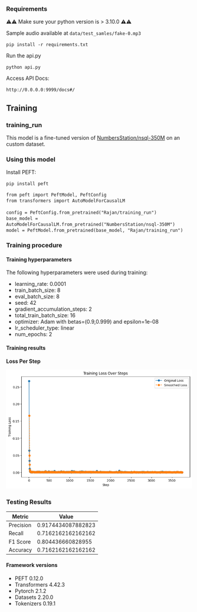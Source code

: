### Requirements 

⚠️⚠️ Make sure your python version is > 3.10.0 ⚠️⚠️

Sample audio available at `data/test_samles/fake-0.mp3`

```
pip install -r requirements.txt
```

Run the api.py 

```
python api.py

```

Access API Docs:

```
http://0.0.0.0:9999/docs#/

```

## Training 

### training_run

This model is a fine-tuned version of [NumbersStation/nsql-350M](https://huggingface.co/NumbersStation/nsql-350M) on an custom dataset.



### Using this model
Install PEFT:
```
pip install peft

```

```
from peft import PeftModel, PeftConfig
from transformers import AutoModelForCausalLM

config = PeftConfig.from_pretrained("Rajan/training_run")
base_model = AutoModelForCausalLM.from_pretrained("NumbersStation/nsql-350M")
model = PeftModel.from_pretrained(base_model, "Rajan/training_run")

```

<!-- This model card has been generated automatically according to the information the Trainer had access to. You
should probably proofread and complete it, then remove this comment. -->


### Training procedure

#### Training hyperparameters

The following hyperparameters were used during training:
- learning_rate: 0.0001
- train_batch_size: 8
- eval_batch_size: 8
- seed: 42
- gradient_accumulation_steps: 2
- total_train_batch_size: 16
- optimizer: Adam with betas=(0.9,0.999) and epsilon=1e-08
- lr_scheduler_type: linear
- num_epochs: 2

#### Training results

**Loss Per Step**

![](training/loss.png)


### Testing Results


| Metric | Value |
| --- | --- |
| Precision | 0.9174434087882823 |
| Recall | 0.7162162162162162 |
| F1 Score | 0.804436660828955 |
| Accuracy | 0.7162162162162162 |

#### Framework versions

- PEFT 0.12.0
- Transformers 4.42.3
- Pytorch 2.1.2
- Datasets 2.20.0
- Tokenizers 0.19.1

